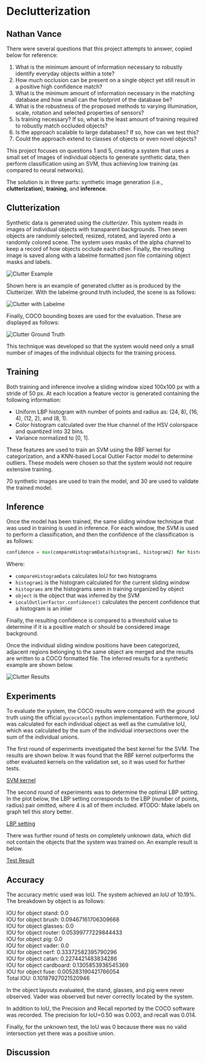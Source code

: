 # Declutterization
## Nathan Vance

There were several questions that this project attempts to answer, copied below for reference:

 1. What is the minimum amount of information necessary to robustly identify everyday objects within a tote?
 2. How much occlusion can be present on a single object yet still result in a positive high confidence match?
 3. What is the minimum amount of information necessary in the matching database and how small can the footprint of the database be?
 4. What is the robustness of the proposed methods to varying illumination, scale, rotation and selected properties of sensors?
 5. Is training necessary? If so, what is the least amount of training required to robustly match occluded objects?
 6. Is the approach scalable to large databases? If so, how can we test this?
 7. Could the approach extend to classes of objects or even novel objects?

This project focuses on questions 1 and 5, creating a system that uses a small set of images of individual objects to generate synthetic data, then perform classification using an SVM, thus achieving low training (as compared to neural networks).

The solution is in three parts: synthetic image generation (i.e., **clutterization**), **training**, and **inference**.

## Clutterization

Synthetic data is generated using the *clutterizer*. This system reads in images of individual objects with transparent backgrounds. Then seven objects are randomly selected, resized, rotated, and layered onto a randomly colored scene. The system uses masks of the alpha channel to keep a record of how objects occlude each other. Finally, the resulting image is saved along with a labelme formatted json file containing object masks and labels.

![Clutter Example](presentation/generated71.jpg)

Shown here is an example of generated clutter as is produced by the Clutterizer. With the labelme ground truth included, the scene is as follows:

![Clutter with Labelme](presentation/clutter.jpg)

Finally, COCO bounding boxes are used for the evaluation. These are displayed as follows:

![Clutter Ground Truth](presentation/genTruth.jpg)

This technique was developed so that the system would need only a small number of images of the individual objects for the training process.

## Training

Both training and inference involve a sliding window sized 100x100 px with a stride of 50 px. At each location a feature vector is generated containing the following information:

 * Uniform LBP histogram with number of points and radius as: (24, 8), (16, 4), (12, 2), and (8, 1).
 * Color histogram calculated over the Hue channel of the HSV colorspace and quantized into 32 bins.
 * Variance normalized to [0, 1].

These features are used to train an SVM using the RBF kernel for categorization, and a KNN-based Local Outlier Factor model to determine outliers. These models were chosen so that the system would not require extensive training.

70 synthetic images are used to train the model, and 30 are used to validate the trained model.

## Inference

Once the model has been trained, the same sliding window technique that was used in training is used in inference. For each window, the SVM is used to perform a classification, and then the confidence of the classification is as follows:

```python
confidence = max(compareHistogramData(histogram1, histogram2) for histogram2 in histograms[object]) * LocalOutlierFactor.confidence(histogram1)
```

Where:

 * `compareHistogramData` calculates IoU for two histograms
 * `histogram1` is the histogram calculated for the current sliding window
 * `histograms` are the histograms seen in training organized by object
 * `object` is the object that was inferred by the SVM
 * `LocalOutlierFactor.confidence()` calculates the percent confidence that a histogram is an inlier

Finally, the resulting confidence is compared to a threshold value to determine if it is a positive match or should be considered image background.

Once the individual sliding window positions have been categorized, adjacent regions belonging to the same object are merged and the results are written to a COCO formatted file. The inferred results for a synthetic example are shown below.

![Clutter Results](presentation/results.png)

## Experiments

To evaluate the system, the COCO results were compared with the ground truth using the official `pycocotools` python implementation. Furthermore, IoU was calculated for each individual object as well as the cumulative IoU, which was calculated by the sum of the individual intersections over the sum of the individual unions.

The first round of experiments investigated the best kernel for the SVM. The results are shown below. It was found that the RBF kernel outperforms the other evaluated kernels on the validation set, so it was used for further tests.

[SVM kernel](solution_final/plots/kernelIoU.png)

The second round of experiments was to determine the optimal LBP setting. In the plot below, the LBP setting corresponds to the LBP (number of points, radius) pair omitted, where 4 is all of them included. #TODO: Make labels on graph tell this story better.

[LBP setting](solution_final/plots/lbpIoU.png)

There was further round of tests on completely unknown data, which did not contain the objects that the system was trained on. An example result is below.

[Test Result](presentation/unknown1.png)

## Accuracy

The accuracy metric used was IoU. The system achieved an IoU of 10.19%. The breakdown by object is as follows:

IOU for object stand: 0.0  
IOU for object brush: 0.09467161706309668  
IOU for object glasses: 0.0  
IOU for object router: 0.05399777229844433  
IOU for object pig: 0.0  
IOU for object vader: 0.0  
IOU for object nerf: 0.33372582395790296  
IOU for object catan: 0.2274421483834286  
IOU for object cardboard: 0.1305853936545369  
IOU for object fuse: 0.005283190421766054  
Total IOU: 0.10187927021520946

In the object layouts evaluated, the stand, glasses, and pig were never observed. Vader was observed but never correctly located by the system.

In addition to IoU, the Precision and Recall reported by the COCO software was recorded. The precision for IoU=0.50 was 0.003, and recall was 0.014.

Finally, for the unknown test, the IoU was 0 because there was no valid intersection yet there was a positive union.

## Discussion


